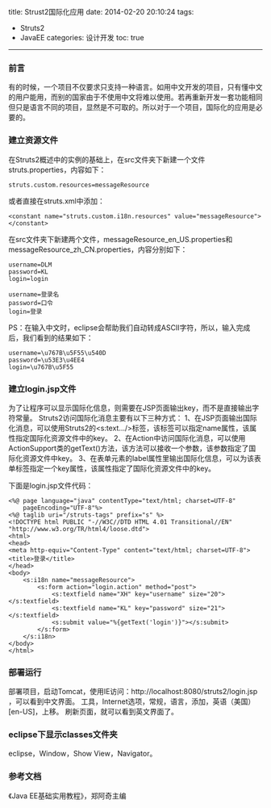 title: Strust2国际化应用
date: 2014-02-20 20:10:24
tags: 
- Struts2
- JavaEE
categories: 设计开发
toc: true
---


### 前言
有的时候，一个项目不仅要求只支持一种语言。如用中文开发的项目，只有懂中文的用户能用，而别的国家由于不使用中文将难以使用。若再重新开发一套功能相同但只是语言不同的项目，显然是不可取的。所以对于一个项目，国际化的应用是必要的。

### 建立资源文件
在Struts2概述中的实例的基础上，在src文件夹下新建一个文件struts.properties，内容如下：
```
struts.custom.resources=messageResource
```
或者直接在struts.xml中添加：
```
<constant name="struts.custom.i18n.resources" value="messageResource"></constant>
```
<!--more-->
在src文件夹下新建两个文件，messageResource_en_US.properties和messageResource_zh_CN.properties，内容分别如下：
```
username=DLM
password=KL
login=login
```


```
username=登录名
password=口令
login=登录
```
PS：在输入中文时，eclipse会帮助我们自动转成ASCII字符，所以，输入完成后，我们看到的结果如下：
```
username=\u767B\u5F55\u540D
password=\u53E3\u4EE4
login=\u767B\u5F55
```

### 建立login.jsp文件
为了让程序可以显示国际化信息，则需要在JSP页面输出key，而不是直接输出字符常量。
Struts2访问国际化消息主要有以下三种方式：
1、在JSP页面输出国际化消息，可以使用Struts2的<s:text.../>标签，该标签可以指定name属性，该属性指定国际化资源文件中的key。
2、在Action中访问国际化消息，可以使用ActionSupport类的getText()方法，该方法可以接收一个参数，该参数指定了国际化资源文件中key。
3、在表单元素的label属性里输出国际化信息，可以为该表单标签指定一个key属性，该属性指定了国际化资源文件中的key。

下面是login.jsp文件代码：
```
<%@ page language="java" contentType="text/html; charset=UTF-8"
    pageEncoding="UTF-8"%>
<%@ taglib uri="/struts-tags" prefix="s" %>
<!DOCTYPE html PUBLIC "-//W3C//DTD HTML 4.01 Transitional//EN" "http://www.w3.org/TR/html4/loose.dtd">
<html>
<head>
<meta http-equiv="Content-Type" content="text/html; charset=UTF-8">
<title>登录</title>
</head>
<body>
	<s:i18n name="messageResource">
		<s:form action="login.action" method="post">
			<s:textfield name="XH" key="username" size="20"></s:textfield>
			<s:textfield name="KL" key="password" size="21"></s:textfield>
			<s:submit value="%{getText('login')}"></s:submit>
		</s:form>
	</s:i18n>
</body>
</html>

```

### 部署运行
部署项目，启动Tomcat，使用IE访问：http://localhost:8080/struts2/login.jsp ，可以看到中文界面。
工具，Internet选项，常规，语言，添加，英语（美国）[en-US]，上移。
刷新页面，就可以看到英文界面了。


### eclipse下显示classes文件夹

eclipse，Window，Show View，Navigator。


### 参考文档
《Java EE基础实用教程》，郑阿奇主编